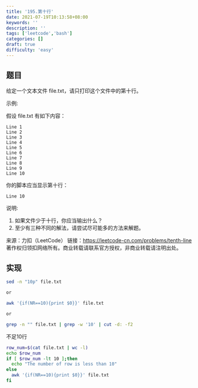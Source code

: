 ```yaml
---
title: '195.第十行'
date: 2021-07-19T10:13:58+08:00
keywords: ''
description: ''
tags: ['leetcode','bash']
categories: []
draft: true
difficulty: 'easy'
---
```


## 题目

给定一个文本文件 file.txt，请只打印这个文件中的第十行。

示例:

假设 file.txt 有如下内容：
```
Line 1
Line 2
Line 3
Line 4
Line 5
Line 6
Line 7
Line 8
Line 9
Line 10
```

你的脚本应当显示第十行：
```
Line 10
```

说明:
1. 如果文件少于十行，你应当输出什么？
2. 至少有三种不同的解法，请尝试尽可能多的方法来解题。

来源：力扣（LeetCode）
链接：https://leetcode-cn.com/problems/tenth-line
著作权归领扣网络所有。商业转载请联系官方授权，非商业转载请注明出处。

## 实现

```bash
sed -n "10p" file.txt

or

awk '{if(NR==10){print $0}}' file.txt

or

grep -n "" file.txt | grep -w '10' | cut -d: -f2
```

不足10行
```bash
row_num=$(cat file.txt | wc -l)
echo $row_num
if [ $row_num -lt 10 ];then
  echo "The number of row is less than 10"
else
  awk '{if(NR==10){print $0}}' file.txt
fi
```



